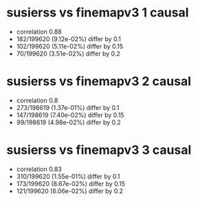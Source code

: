 # susierss vs finemapv3  1 causal

- correlation 0.88
- 182/199620 (9.12e-02%) differ by 0.1
- 102/199620 (5.11e-02%) differ by 0.15
- 70/199620 (3.51e-02%) differ by 0.2


# susierss vs finemapv3  2 causal

- correlation 0.8
- 273/198619 (1.37e-01%) differ by 0.1
- 147/198619 (7.40e-02%) differ by 0.15
- 99/198619 (4.98e-02%) differ by 0.2


# susierss vs finemapv3  3 causal

- correlation 0.83
- 310/199620 (1.55e-01%) differ by 0.1
- 173/199620 (8.67e-02%) differ by 0.15
- 121/199620 (6.06e-02%) differ by 0.2


